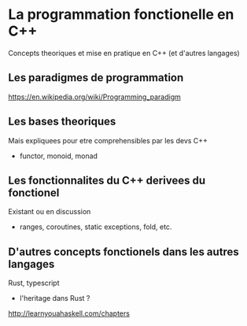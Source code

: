 
# La programmation fonctionelle en C++

Concepts theoriques et mise en pratique en C++ (et d'autres langages)

## Les paradigmes de programmation

https://en.wikipedia.org/wiki/Programming_paradigm

## Les bases theoriques

Mais expliquees pour etre comprehensibles par les devs C++

- functor, monoid, monad

## Les fonctionnalites du C++ derivees du fonctionel

Existant ou en discussion

- ranges, coroutines, static exceptions, fold, etc.

## D'autres concepts fonctionels dans les autres langages

Rust, typescript

- l'heritage dans Rust ?

http://learnyouahaskell.com/chapters

